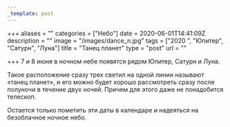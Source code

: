 ```yaml
---
_template: post
---
```





+++
aliases = ""
categories = ["Небо"]
date = 2020-06-01T14:41:09Z
description = ""
image = "/images/dance_n.jpg"
tags = ["2020 ", "Юпитер", "Сатурн", "Луна"]
title = "Танец планет"
type = "post"
url = ""

+++
7 и 8 июня в ночном небе появятся рядом Юпитер, Сатурн и Луна.  
  
Такое расположение сразу трех светил на одной линии называют «танец планет», и его можно будет хорошо рассмотреть сразу после полуночи в течение двух ночей. Причем для этого даже не понадобится телескоп.  
  
Остается только пометить эти даты в календаре и надеяться на безоблачное ночное небо.
